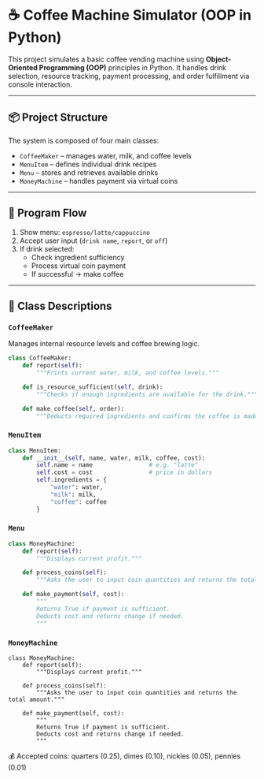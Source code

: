# ☕ Coffee Machine Simulator (OOP in Python)

This project simulates a basic coffee vending machine using **Object-Oriented Programming (OOP)** principles in Python. It handles drink selection, resource tracking, payment processing, and order fulfillment via console interaction.

---

## 📦 Project Structure

The system is composed of four main classes:

- `CoffeeMaker` – manages water, milk, and coffee levels
- `MenuItem` – defines individual drink recipes
- `Menu` – stores and retrieves available drinks
- `MoneyMachine` – handles payment via virtual coins

---

## 🧠 Program Flow

1. Show menu: `espresso/latte/cappuccino`
2. Accept user input (`drink name`, `report`, or `off`)
3. If drink selected:
   - Check ingredient sufficiency
   - Process virtual coin payment
   - If successful → make coffee

---

## 🧰 Class Descriptions

### `CoffeeMaker`
Manages internal resource levels and coffee brewing logic.

```python
class CoffeeMaker:
    def report(self):
        """Prints current water, milk, and coffee levels."""

    def is_resource_sufficient(self, drink):
        """Checks if enough ingredients are available for the drink."""

    def make_coffee(self, order):
        """Deducts required ingredients and confirms the coffee is made."""
```
### `MenuItem`

```python
class MenuItem:
    def __init__(self, name, water, milk, coffee, cost):
        self.name = name                # e.g. "latte"
        self.cost = cost                # price in dollars
        self.ingredients = {
            "water": water,
            "milk": milk,
            "coffee": coffee
        }
```

### `Menu`

```python
class MoneyMachine:
    def report(self):
        """Displays current profit."""

    def process_coins(self):
        """Asks the user to input coin quantities and returns the total amount."""

    def make_payment(self, cost):
        """
        Returns True if payment is sufficient.
        Deducts cost and returns change if needed.
        """
```

### `MoneyMachine`

```
class MoneyMachine:
    def report(self):
        """Displays current profit."""

    def process_coins(self):
        """Asks the user to input coin quantities and returns the total amount."""

    def make_payment(self, cost):
        """
        Returns True if payment is sufficient.
        Deducts cost and returns change if needed.
        """

```
💰 Accepted coins: quarters (0.25), dimes (0.10), nickles (0.05), pennies (0.01)



